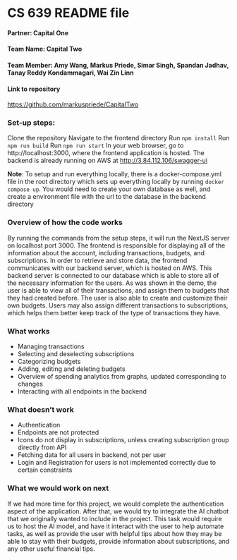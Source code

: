 # CS 639 README file

#### Partner: Capital One
#### Team Name: Capital Two
#### Team Member: Amy Wang, Markus Priede, Simar Singh, Spandan Jadhav, Tanay Reddy Kondammagari, Wai Zin Linn

#### Link to repository
https://github.com/markuspriede/CapitalTwo

### Set-up steps: 
Clone the repository
Navigate to the frontend directory
Run `npm install`
Run `npm run build`
Run `npm run start`
In your web browser, go to http://localhost:3000, where the frontend application is hosted. The backend is already running on AWS at http://3.84.112.106/swagger-ui 

**Note**: To setup and run everything locally, there is a docker-compose.yml file in the root directory which sets up everything locally by running `docker compose up`. You would need to create your own database as well, and create a environment file with the url to the database in the backend directory

### Overview of how the code works
By running the commands from the setup steps, it will run the NextJS server on localhost port 3000. The frontend is responsible for displaying all of the information about the account, including transactions, budgets, and subscriptions. In order to retrieve and store data, the frontend communicates with our backend server, which is hosted on AWS. This backend server is connected to our database which is able to store all of the necessary information for the users. 
As was shown in the demo, the user is able to view all of their transactions, and assign them to budgets that they had created before. The user is also able to create and customize their own budgets. Users may also assign different transactions to subscriptions, which helps them better keep track of the type of transactions they have. 

### What works 
- Managing transactions
- Selecting and deselecting subscriptions
- Categorizing budgets
- Adding, editing and deleting budgets
- Overview of spending analytics from graphs, updated corresponding to changes
- Interacting with all endpoints in the backend

### What doesn’t work
- Authentication
- Endpoints are not protected
- Icons do not display in subscriptions, unless creating subscription group directly from API
- Fetching data for all users in backend, not per user
- Login and Registration for users is not implemented correctly due to certain constraints

### What we would work on next
If we had more time for this project, we would complete the authentication aspect of the application. After that, we would try to integrate the AI chatbot that we originally wanted to include in the project. This task would require us to host the AI model, and have it interact with the user to help automate tasks, as well as provide the user with helpful tips about how they may be able to stay with their budgets, provide information about subscriptions, and any other useful financial tips. 
